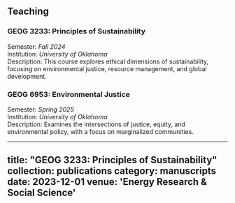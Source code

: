 ## Teaching

### GEOG 3233: Principles of Sustainability  
Semester: *Fall 2024*  
Institution: *University of Oklahoma*  
Description: This course explores ethical dimensions of sustainability, focusing on environmental justice, resource management, and global development.

### GEOG 6953: Environmental Justice  
Semester: *Spring 2025*  
Institution: *University of Oklahoma*  
Description: Examines the intersections of justice, equity, and environmental policy, with a focus on marginalized communities.

---
title: "GEOG 3233: Principles of Sustainability"
collection: publications
category: manuscripts
date: 2023-12-01
venue: 'Energy Research & Social Science'
---
